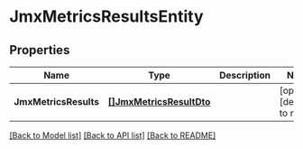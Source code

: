 # JmxMetricsResultsEntity

## Properties
Name | Type | Description | Notes
------------ | ------------- | ------------- | -------------
**JmxMetricsResults** | [**[]JmxMetricsResultDto**](JmxMetricsResultDTO.md) |  | [optional] [default to null]

[[Back to Model list]](../README.md#documentation-for-models) [[Back to API list]](../README.md#documentation-for-api-endpoints) [[Back to README]](../README.md)

